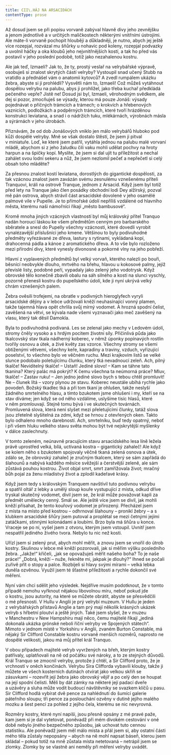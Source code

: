 ```yaml
---
title: CII\.HÁJ NA ARSACIDÁCH
contentType: prose
---
```


  

Až dosud jsem se při popisu vorvaně zabýval hlavně divy jeho zevnějšku a jenom jednotlivě a v určitých maličkostech některými vnitřními ústrojími. Ale máte-li vorvaně pochopit hlouběji a důkladněji, je nutno, abych jej ještě více rozepjal, rozvázal mu šňůrky u nohavic pod koleny, rozepjal podvazky a uvolnil háčky a oka kloubů jeho nejvnitřnějších kostí, a tak ho před vás postavil v jeho poslední podobě, totiž jako nezahalenou kostru.

Ale jak teď, Izmaeli? Jak to, že ty, prostý veslař na velrybářské výpravě, osobuješ si znalost skrytých částí velryby? Vystoupil snad učený Stubb na vratidlo a přednášel vám o anatomii kytovců? A zvedl rumpálem ukázku žebra, abyste si ji prohlédli? Vysvětli nám to, Izmaeli! Což můžeš vytáhnout dospělou velrybu na palubu, abys ji prohlížel, jako třeba kuchař předkládá pečeného vepře? Jistě ne! Dosud jsi byl, Izmaeli, věrohodným svědkem, ale dej si pozor, zmocňuješ se výsady, kterou má pouze Jonáš: výsady pojednávat o příčných trámcích a trámech; o krokvích a hřebenových vaznicích, podložkách a podpěrných trámcích, které tvoří hrázděnou konstrukci leviatana, a snad i o nádržích tuku, mlékárnách, výrobnách másla a sýrárnách v jeho útrobách.

Přiznávám, že od dob Jonášových vniklo jen málo velrybářů hluboko pod kůži dospělé velryby. Mně se však dostalo štěstí, že jsem ji pitval v miniatuře. Loď, ke které jsem patřil, vytáhla jednou na palubu malé vorvaní mládě, abychom si z jeho žaludku čili vaku mohli udělat pochvy na hroty harpun a na špičky kopí. Myslíte, že jsem si dal ujít tu příležitost a nechal zahálet svou lodní sekeru a nůž, že jsem nezlomil pečeť a nepřečetl si celý obsah toho mláděte?

Za přesnou znalost kostí leviatana, dorostlých do gigantické dospělosti, za tak vzácnou znalost jsem zavázán svému zesnulému vznešenému příteli Tranquovi, králi na ostrově Tranque, jednom z Arsacid. Když jsem byl totiž před lety na Tranque jako člen posádky obchodní lodi Dey alžírský, pozval mě pán ostrova, abych strávil část arsacidské dovolené v jeho osamělé palmové vile v Pupelle. Je to přímořské údolí nepříliš vzdálené od hlavního města, kterému naši námořníci říkají „město bambusové“.

Kromě mnoha jiných vzácných vlastností byl můj královský přítel Tranquo nadán horoucí láskou ke všem předmětům cenným pro barbarského sběratele a snesl do Pupelly všechny vzácnosti, které dovedli vyrobit vynalézavější příslušníci jeho kmene. Většinou to byly podivuhodné předměty vyřezávané ze dřeva, lastury s rytinami, vykládaná kopí, drahocenná pádla a kánoe z aromatického dřeva. A to vše bylo rozloženo mezi přírodní divy, které vynesly divonosné a pokorné vlny na jeho pobřeží.

Hlavní z vyplavených předmětů byl velký vorvaň, kterého nalezli po bouři, běsnící neobvykle dlouho, mrtvého na břehu, hlavou u kokosové palmy, jejíž převislé listy, podobné peří, vypadaly jako zelený jeho vodotrysk. Když obrovské tělo konečně zbavili obalu na sáh silného a kosti na slunci vyschly, pozorně přenesli kostru do pupellského údolí, kde ji nyní ukrývá velký chrám vznešených palem.

Žebra ověsili trofejemi, na obratle v podivných hieroglyfech vyryli arsacidské dějiny a v lebce udržovali kněží neuhasínající vonný plamen, takže tajemná hlava opět chrlila svůj mírný vodomet. A hrozná spodní čelist, zavěšená na větvi, se kývala nade všemi vyznavači jako meč zavěšený na vlasu, který tak děsil Damokla.

Byla to podivuhodná podívaná. Les se zelenal jako mechy v Ledovém údolí, stromy čněly vysoko a s hrdým pocitem životní síly. Přičinlivá půda jako tkalcovský stav tkala nádherný koberec, v němž úponky popínavých rostlin tvořily osnovu a útek, a živé květy zas vzorce. Všechny stromy se všemi obtíženými větvemi, všechny keře, kapradiny a traviny, vzduch, vyřizující poselství, to všechno bylo ve věčném ruchu. Mezi krajkovím listů se velké slunce podobalo poletujícímu člunku, který tká nevadnoucí zeleň. Ach, pilný tkalče! Neviditelný tkalče! – Ustaň! Jediné slovo! – Kam se táhne tato tkanina? Který palác má pokrýt? K čemu všechna ta neúmorná práce? Mluv, tkalče! – Zastav ruku! – Jen jedno jediné slovo bych s tebou chtěl promluvit! Ne – člunek lítá – vzory plynou ze stavu. Koberec neustále ubíhá rychle jako povodeň. Božský tkadlec tká a při tom tkaní je ohlušen, takže neslyší žádného smrtelného hlasu, a tímto bzukotem jsme ohlušeni i my, kteří se na stav díváme; jen když se od něho vzdálíme, uslyšíme tisíc hlasů, které v něm promlouvají. Stejně tomu bývá i ve skutečných továrnách. Promluvená slova, která není slyšet mezi přeletujícími člunky, tatáž slova jsou zřetelně slyšitelná za zdmi, když se hrnou z otevřených oken. Takto bylo odhaleno mnoho darebností. Ach, smrtelníku, buď tedy opatrný, neboť i při všem hluku velkého stavu světa mohou být tvé nejskrytější myšlenky v dálce zaslechnuty.

V tomto zeleném, neúnavně pracujícím stavu arsacidského lesa líně ležela právě uprostřed velká, bílá, uctívaná kostra – gigantický zahaleč! Ale když se kolem něho s bzukotem spojovaly věčně tkaná zelená osnova a útek, zdálo se, že obrovský zahaleč je zručným tkalcem, který se sám zapřádá do šlahounů a nabývá každého měsíce svěžejší a čerstvější zeleně, ale sám zůstává pouhou kostrou. Život objal smrt, smrt zamřížovala život; mračný bůh pojal za ženu mladistvý život a zplodil kadeřavé krásy.

Když jsem tedy s královským Tranquem navštívil tuto podivnou velrybu a spatřil oltář z lebky a umělý sloup kouře vystupující z místa, odkud dříve tryskal skutečný vodomet, divil jsem se, že král může považovat kapli za předmět umělecky cenný. Smál se. Ale ještě více jsem se divil, jak mohli kněží přísahat, že tento kouřový vodomet je přirozený. Přecházel jsem z místa na místo před kostrou – odhrnoval šlahouny – pronikl žebry – a s klubkem arsacidské šňůry jsem putoval a proplétal se mezi četnými jejími zatáčkami, stinnými kolonádami a loubími. Brzo byla má šňůra u konce. Vraceje se po ní, vyšel jsem z otvoru, kterým jsem vstoupil. Uvnitř jsem nespatřil jediného živého tvora. Nebylo tu nic než kosti.

Uřízl jsem si zelený prut, abych mohl měřit, a znovu jsem se vnořil do útrob kostry. Skulinou v lebce mě kněží pozorovali, jak si měřím výšku posledního žebra. „Jakže!“ křičeli, „jak se opovažuješ měřit našeho boha? To je naše práce!“ „Dobrá, kněží – nuže, řekněte mi, jakpak je dlouhý?“ Ihned se počali zuřivě přít o stopy a palce. Rozbíjeli si hlavy svými mírami – velká lebka duněla ozvěnou. Využil jsem té šťastné příležitosti a rychle dokončil své měření.

Nyní vám chci sdělit jeho výsledek. Nejdříve musím podotknout, že v tomto případě nemohu vyřknout nějakou libovolnou míru, neboť pokud jde o kostru, jsou autority, na které se můžete obrátit, abyste se přesvědčili o mé přesnosti. V Hullu v Anglii je prý velrybí muzeum. V Hullu je jeden z velrybářských přístavů Anglie a tam prý mají několik krásných ukázek velryb s hřbetní ploutví a ještě jiných. Také jsem slyšel, že v muzeu v Manchestru v New Hampshiru mají něco, čemu majitelé říkají „jediná dokonalá ukázka grónské neboli říční velryby ve Spojených státech“. Mimoto v jednom místě v Yorkshiru v Anglii, zvaném Burton Constable, má nějaký Sir Clifford Constable kostru vorvaně menších rozměrů, naprosto ne dospělé velikosti, jakou má můj přítel král Tranquo.

V obou případech majitelé velryb vyvržených na břeh, kterým kostry patřívaly, uplatňovali na ně od počátku své nároky, a to ze stejných důvodů. Král Tranquo se zmocnil velryby, protože ji chtěl, a Sir Clifford proto, že je vrchností v oněch končinách. Velrybu Sira Clifforda vybavili klouby, takže ji můžete ve všech kosterních dutinách otvírat jako velkou skříň se zásuvkami – rozevřít její žebra jako obrovský vějíř a po celý den se houpat na její spodní čelisti. Měli by dát zámky na některé její padací dveře a uzávěry a sluha může vodit budoucí návštěvníky se svazkem klíčů u pasu. Sir Clifford hodlá vybírat dvě pence za nahlédnutí do šumící galerie páteřního sloupu; tři pence za poslouchání ozvěny v dutině jejího malého mozku a šest pencí za pohled z jejího čela, kterému se nic nevyrovná.

Rozměry kostry, které nyní napíši, jsou přesně opsány z mé pravé paže, kam jsem si je dal vytetovat, poněvadž při mém divokém cestování v oné době nebylo jiného bezpečného způsobu, jak uchovat tuto cennou statistiku. Ale poněvadž jsem měl málo místa a přál jsem si, aby ostatní části mého těla zůstaly nepopsány – abych na ně mohl napsat báseň, kterou jsem skládal – pokud totiž na mně zůstala místa netetovaná – netrápil jsem se zlomky. Zlomky by se vlastně ani neměly při měření velryby uvádět.

